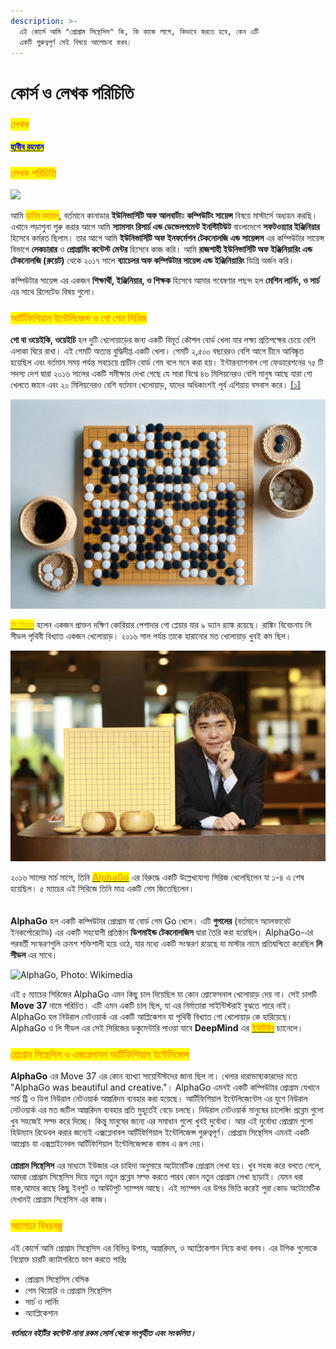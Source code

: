 ```yaml
---
description: >-
  এই কোর্সে আমি "প্রোগ্রাম সিন্থেসিস" কি, কি কাজে লাগে, কিভাবে করতে হবে, কেন এটি
  একটি গুরুত্বপূর্ণ সেই বিষয়ে আলোচনা করব।
---
```


# কোর্স ও লেখক পরিচিতি

### <mark style="color:orange;">**লেখক**</mark> <a href="#author" id="author"></a>

[<mark style="color:blue;">**হাবীব রহমান**</mark>](https://habibrahman.me)

### <mark style="color:orange;">**লেখক পরিচিতি**</mark> <a href="#intro_author" id="intro_author"></a>

![](<.gitbook/assets/profile\_pic (2).jpeg>)

আমি <mark style="color:orange;">**হাবিব রহমান**</mark>, বর্তমানে কানাডার **ইউনিভার্সিটি অফ আলবার্টা**য় **কম্পিউটিং সায়েন্স** বিষয়ে মাস্টার্সে অধ্যয়ন করছি। এখানে পড়াশুনা শুরু করার আগে আমি **স্যামসাং রিসার্চ এন্ড ডেভেলপমেন্ট ইনস্টিটিউট** বাংলাদেশে **সফটওয়্যার ইঞ্জিনিয়ার** হিসেবে কর্মরত ছিলাম। তার আগে আমি **ইউনিভার্সিটি অফ ইনফর্মেশন টেকনোলজি এন্ড সায়েন্সস** এর কম্পিউটার সায়েন্স বিভাগে **লেকচারার** ও **প্রোগ্রামিং কন্টেস্ট মেন্টর** হিসেবে কাজ করি। আমি **রাজশাহী ইউনিভার্সিটি অফ ইঞ্জিনিয়ারিং এন্ড টেকনোলজি (রুয়েট)** থেকে ২০১৭ সালে **ব্যাচেলর অফ কম্পিউটার সায়েন্স এন্ড ইঞ্জিনিয়ারিং** ডিগ্রি অর্জন করি।

কম্পিউটার সায়েন্স এর একজন **শিক্ষার্থী, ইঞ্জিনিয়ার, ও শিক্ষক** হিসেবে আমার গবেষণার পছন্দ হল **মেশিন লার্নিং, ও সার্চ** এর সাথে রিলেটেড বিষয় গুলো।

### <mark style="color:orange;">আর্টিফিশিয়াল ইন্টেলিজেন্স ও গো গেম সিরিজ</mark> <a href="#xai_go_series" id="xai_go_series"></a>

**গো বা ওয়েইকি, ওয়েইচি** হল দুটি খেলোয়াড়ের জন্য একটি বিমূর্ত কৌশল বোর্ড খেলা যার লক্ষ্য প্রতিপক্ষের চেয়ে বেশি এলাকা ঘিরে রাখা। এই গেমটি অত্যন্ত বুদ্ধিদীপ্ত একটি খেলা। গেমটি ২,৫০০ বছরেরও বেশি আগে চীনে আবিষ্কৃত হয়েছিল এবং বর্তমান সময় পর্যন্ত সবচেয়ে প্রাচীন বোর্ড গেম বলে মনে করা হয়। ইন্টারন্যাশনাল গো ফেডারেশনের ৭৫ টি সদস্য দেশ দ্বারা ২০১৬ সালের একটি সমীক্ষায় দেখা গেছে যে সারা বিশ্বে ৪৬ মিলিয়নেরও বেশি মানুষ আছে যারা গো খেলতে জানে এবং ২০ মিলিয়নেরও বেশি বর্তমান খেলোয়াড়, যাদের অধিকাংশই পূর্ব এশিয়ায় বসবাস করে। [\[১\]](https://en.wikipedia.org/wiki/Go\_\(game\))

![গো, ছবিঃ Getty Images](.gitbook/assets/gettyimages-498101328.jpeg)

[<mark style="color:orange;">লি সিডল</mark>](https://en.wikipedia.org/wiki/Lee\_Sedol) হলেন একজন প্রাক্তন দক্ষিণ কোরিয়ার পেশাদার গো প্লেয়ার যার ৯ ড্যান র‍্যাঙ্ক রয়েছে। রাঙ্কিং বিবেচনায় লি সীডল পৃথিবী বিখ্যাত একজন খেলোয়াড়। ২০১৬ সাল পর্যন্ত তাকে হারানোর মত খেলোয়াড় খুবই কম ছিল।

![লি সিডল , গো গ্র্যান্ডমাস্টার, ছবিঃ  kedglobal.com](.gitbook/assets/ked202105110002.700x.9.jpg)

২০১৬ সালের মার্চ মাসে, তিনি [<mark style="color:orange;">**AlphaGo**</mark>](https://deepmind.com/research/case-studies/alphago-the-story-so-far) এর বিরুদ্ধে একটি উল্লেখযোগ্য সিরিজ খেলেছিলেন যা ১-৪ এ শেষ হয়েছিল। ৫ ম্যাচের এই সিরিজে তিনি মাত্র একটি গেম জিতেছিলেন।\
\
\
**AlphaGo** হল একটি কম্পিউটার প্রোগ্রাম যা বোর্ড গেম Go খেলে। এটি **গুগলের** (বর্তমানে অ্যালফাবেট ইনকর্পোরেটেড) এর একটি সহযোগী প্রতিষ্ঠান **ডিপমাইন্ড টেকনোলজিস** দ্বারা তৈরি করা হয়েছিল। AlphaGo-এর পরবর্তী সংস্করণগুলি ক্রমশ শক্তিশালী হয়ে ওঠে, যার মধ্যে একটি সংস্করণ রয়েছে যা মাস্টার নামে প্রতিদ্বন্দ্বিতা করেছিল **লি সীডল** এর সাথে।

![AlphaGo, Photo: Wikimedia](.gitbook/assets/Alphago\_logo\_Reversed.svg)

এই ৫ ম্যাচের সিরিজের AlphaGo এমন কিছু চাল দিয়েছিল যা কোন প্রোফেসনাল খেলোয়াড় দেয় না। সেই চালটি **Move 37** নামে পরিচিত। এটি এমন একটি চাল ছিল, যা এর নির্মাতারা সাইন্টিস্টরাই বুঝতে পারে নাই। AlphaGo হল নিউরাল নেটওয়ার্ক এর একটি আপ্লিকেশন যা পৃথিবী বিখ্যাত গো খেলোয়াড় কে হারিয়েছে। AlphaGo ও লি সীডল এর সেই সিরিজের ডকুমেন্টারি পাওয়া যাবে **DeepMind** এর [<mark style="color:orange;">**ইউটিউব**</mark>](https://youtu.be/WXuK6gekU1Y) চ্যানেলে।

### <mark style="color:orange;">প্রোগ্রাম সিন্থেসিস ও এক্সপ্লেনাবল আর্টিফিশিয়াল ইন্টেলিজেন্স</mark> <a href="#program_sythesis_and_xai" id="program_sythesis_and_xai"></a>

**AlphaGo** এর Move 37 এর কোন ব্যাখ্যা সায়েন্টিস্টদের জানা ছিল না। খেলার ধারাভাষ্যকারদের মতে "AlphaGo was beautiful and creative."। AlphaGo এমনই একটি কম্পিউটার প্রোগ্রাম যেখানে সার্চ ট্রি ও ডিপ নিউরাল নেটওয়ার্ক আল্গরিদম ব্যবহার করা হয়েছে। আর্টিফিশিয়াল ইন্টেলিজেন্টেস এর যুগে নিউরাল নেটওয়ার্ক এর মত জটিল আল্গরিদম ব্যবহার প্রতি মুহূর্তেই বেড়ে চলছে। নিউরাল নেটওয়ার্ক মানুষের চালেঙ্গিং প্রব্লেম গুলো খুব সহজেই সল্ভ করে দিচ্ছে। কিন্তু মানুষের জন্যে এর সমাধান গুলো খুবই দুর্বোধ্য। আর এই দুর্বোধ্য প্রোগ্রাম গুলো হিউম্যান রিডেবল করার জন্যেই এক্সপ্লেনাবল আর্টিফিশিয়াল ইন্টেলিজেন্স গুরুত্বপূর্ণ। প্রোগ্রাম সিন্থেসিস এমনই একটি আপ্রোচ যা এক্সপ্লাইনেবল আর্টিফিশিয়াল ইন্টেলিজেন্সকে বাস্তব এ রূপ দেয়।\
\
**প্রোগ্রাম সিন্থেসিস** এর মাধ্যমে ইউজার এর চাহিদা অনুসারে অটোমেটিক প্রোগ্রাম লেখা হয়। খুব সহজ করে বলতে গেলে, আমরা প্রোগ্রাম সিন্থেসিস দিয়ে নতুন নতুন প্রব্লেম সল্ভ করতে পারব কোন নতুন প্রোগ্রাম লেখা ছাড়াই। যেমন ধরা যাক,আমার কাছে কিছু ইনপুট ও আউটপুট স্যাম্পল আছে। এই স্যাম্পল এর উপর ভিত্তি করেই পুরা কোড অটোমেটিক দেখানই প্রোগ্রাম সিন্থেসিস এর কাজ।

### <mark style="color:orange;">আলোচ্য বিষয়বস্তু</mark> <a href="#topics_of_course" id="topics_of_course"></a>

এই কোর্সে আমি প্রোগ্রাম সিন্থেসিস এর বিভিন্ন উপায়, আল্গরিদম, ও অ্যাপ্লিকেশান নিয়ে কথা বলব। এর টপিক গুলোকে নিম্নোক্ত চারটি ক্যাটাগরিতে ভাগ করতে পারিঃ

* প্রোগ্রাম সিন্থেসিস বেসিক
* গেম থিয়োরি ও প্রোগ্রাম সিন্থেসিস
* সার্চ ও লার্নিং
* অ্যাপ্লিকেশান

_**বর্তমানে বইটির কন্টেন্ট নানা রকম সোর্স থেকে সংগৃহীত এবং সংকলিত।**_
